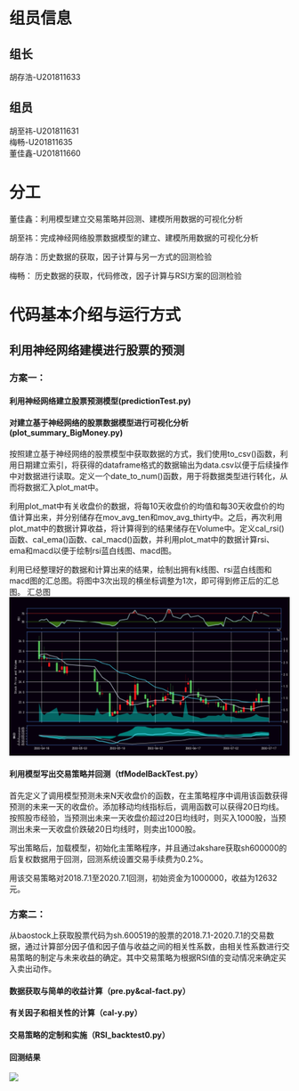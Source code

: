 # 组员信息  
## 组长  
胡存浩-U201811633  
## 组员  
胡至祎-U201811631  
梅畅-U201811635  
董佳鑫-U201811660  

# 分工
董佳鑫：利用模型建立交易策略并回测、建模所用数据的可视化分析

胡至祎：完成神经网络股票数据模型的建立、建模所用数据的可视化分析

胡存浩：历史数据的获取，因子计算与另一方式的回测检验

梅畅： 历史数据的获取，代码修改，因子计算与RSI方案的回测检验

# 代码基本介绍与运行方式  
## 利用神经网络建模进行股票的预测
### 方案一：
#### 利用神经网络建立股票预测模型(predictionTest.py)


#### 对建立基于神经网络的股票数据模型进行可视化分析(plot_summary_BigMoney.py)
按照建立基于神经网络的股票模型中获取数据的方式，我们使用to_csv()函数，利用日期建立索引，将获得的dataframe格式的数据输出为data.csv以便于后续操作中对数据进行读取。定义一个date_to_num()函数，用于将数据类型进行转化，从而将数据汇入plot_mat中。

利用plot_mat中有关收盘价的数据，将每10天收盘价的均值和每30天收盘价的均值计算出来，并分别储存在mov_avg_ten和mov_avg_thirty中。之后，再次利用plot_mat中的数据计算收益，将计算得到的结果储存在Volume中。定义cal_rsi()函数、cal_ema()函数、cal_macd()函数，并利用plot_mat中的数据计算rsi、ema和macd以便于绘制rsi蓝白线图、macd图。

利用已经整理好的数据和计算出来的结果，绘制出拥有k线图、rsi蓝白线图和macd图的汇总图。将图中3次出现的横坐标调整为1次，即可得到修正后的汇总图。
汇总图![](对建立基于神经网络的数据模型的数据进行可视化分析.png)

#### 利用模型写出交易策略并回测（tfModelBackTest.py）
首先定义了调用模型预测未来N天收盘价的函数，在主策略程序中调用该函数获得预测的未来一天的收盘价。添加移动均线指标后，调用函数可以获得20日均线。按照股市经验，当预测出未来一天收盘价超过20日均线时，则买入1000股，当预测出未来一天收盘价跌破20日均线时，则卖出1000股。

写出策略后，加载模型，初始化主策略程序，并且通过akshare获取sh600000的后复权数据用于回测，回测系统设置交易手续费为0.2%。

用该交易策略对2018.7.1至2020.7.1回测，初始资金为1000000，收益为12632元。
### 方案二：
   从baostock上获取股票代码为sh.600519的股票的2018.7.1-2020.7.1的交易数据，通过计算部分因子值和因子值与收益之间的相关性系数，由相关性系数进行交易策略的制定与未来收益的确定。其中交易策略为根据RSI值的变动情况来确定买入卖出动作。 

#### 数据获取与简单的收益计算（pre.py&cal-fact.py）
#### 有关因子和相关性的计算（cal-y.py）
#### 交易策略的定制和实施（RSI_backtest0.py）
#### 回测结果
![](RSI策略回测结果.png)

